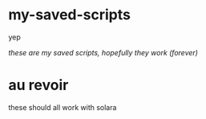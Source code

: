 # my-saved-scripts
yep

*these are my saved scripts, hopefully they work (forever)*

# au revoir

these should all work with solara
